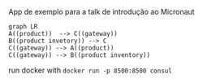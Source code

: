 App de exemplo para a talk de introdução ao Micronaut


```mermaid
graph LR
A((product))  --> C((gateway))
B((product invetory)) --> C
C((gateway)) --> A((product))
C((gateway)) --> B((product inventory))
```


run docker with `docker run -p 8500:8500 consul`


